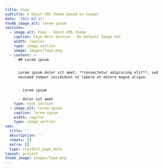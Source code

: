 ```yaml
---
title: Faye
subtitle: A Ghost CMS Theme based on Casper
date: '2021-03-11'
thumb_image_alt: lorem-ipsum
sections:
  - image_alt: Faye - Ghost CMS theme
    caption: Faye Hero Section - No Default Image Set
    width: regular
    type: image_section
    image: images/faye.png
  - content: >-
      ## Lorem ipsum


      Lorem ipsum dolor sit amet, **consectetur adipiscing elit**, sed do
      eiusmod tempor incididunt ut labore et dolore magna aliqua.


      - Lorem ipsum

      - dolor sit amet
    type: text_section
  - image_alt: lorem-ipsum
    caption: lorem-ipsum
    width: regular
    type: image_section
seo:
  title: ''
  description: ''
  robots: []
  extra: []
  type: stackbit_page_meta
layout: project
thumb_image: images/faye.png
---
```

